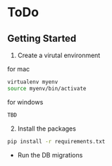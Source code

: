 # ToDo

## Getting Started

1. Create a virutal environment

for mac

```sh
virtualenv myenv
source myenv/bin/activate
```

for windows
```sh
TBD
```

2. Install the packages

```sh
pip install -r requirements.txt
```

- Run the DB migrations

```sh

```